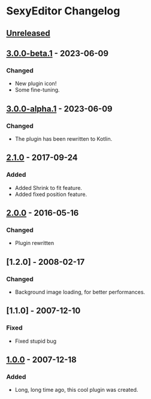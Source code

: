 <!-- https://keepachangelog.com -->

# SexyEditor Changelog

## [Unreleased]

## [3.0.0-beta.1] - 2023-06-09

### Changed
- New plugin icon!
- Some fine-tuning.

## [3.0.0-alpha.1] - 2023-06-09

### Changed
- The plugin has been rewritten to Kotlin.

## [2.1.0] - 2017-09-24

### Added
- Added Shrink to fit feature.
- Added fixed position feature.

## [2.0.0] - 2016-05-16

### Changed
- Plugin rewritten

## [1.2.0] - 2008-02-17

### Changed
- Background image loading, for better performances.

## [1.1.0] - 2007-12-10

### Fixed
- Fixed stupid bug

## [1.0.0] - 2007-12-18

### Added
- Long, long time ago, this cool plugin was created.

[Unreleased]: https://github.com/igr/sexyeditor/compare/v3.0.0-beta.1...HEAD
[3.0.0-alpha.1]: https://github.com/igr/sexyeditor/compare/v2.1.0...v3.0.0-alpha.1
[3.0.0-beta.1]: https://github.com/igr/sexyeditor/compare/v3.0.0-alpha.1...v3.0.0-beta.1
[2.1.0]: https://github.com/igr/sexyeditor/compare/v2.0.0...v2.1.0
[2.0.0]: https://github.com/igr/sexyeditor/compare/v1.0.0...v2.0.0
[1.0.0]: https://github.com/igr/sexyeditor/commits/v1.0.0
